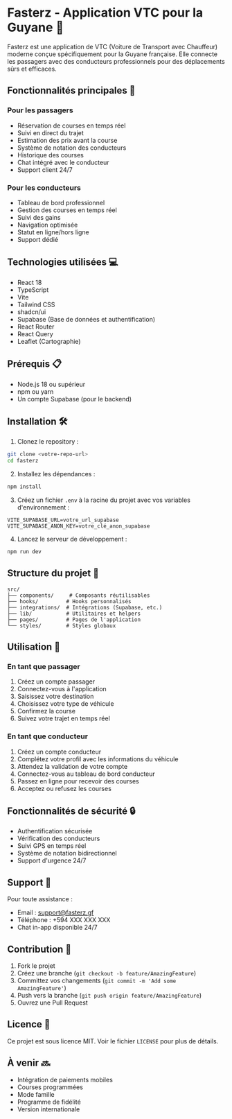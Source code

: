 # Fasterz - Application VTC pour la Guyane 🚗

Fasterz est une application de VTC (Voiture de Transport avec Chauffeur) moderne conçue spécifiquement pour la Guyane française. Elle connecte les passagers avec des conducteurs professionnels pour des déplacements sûrs et efficaces.

## Fonctionnalités principales 🌟

### Pour les passagers
- Réservation de courses en temps réel
- Suivi en direct du trajet
- Estimation des prix avant la course
- Système de notation des conducteurs
- Historique des courses
- Chat intégré avec le conducteur
- Support client 24/7

### Pour les conducteurs
- Tableau de bord professionnel
- Gestion des courses en temps réel
- Suivi des gains
- Navigation optimisée
- Statut en ligne/hors ligne
- Support dédié

## Technologies utilisées 💻

- React 18
- TypeScript
- Vite
- Tailwind CSS
- shadcn/ui
- Supabase (Base de données et authentification)
- React Router
- React Query
- Leaflet (Cartographie)

## Prérequis 📋

- Node.js 18 ou supérieur
- npm ou yarn
- Un compte Supabase (pour le backend)

## Installation 🛠️

1. Clonez le repository :
```bash
git clone <votre-repo-url>
cd fasterz
```

2. Installez les dépendances :
```bash
npm install
```

3. Créez un fichier `.env` à la racine du projet avec vos variables d'environnement :
```env
VITE_SUPABASE_URL=votre_url_supabase
VITE_SUPABASE_ANON_KEY=votre_clé_anon_supabase
```

4. Lancez le serveur de développement :
```bash
npm run dev
```

## Structure du projet 📁

```
src/
├── components/     # Composants réutilisables
├── hooks/         # Hooks personnalisés
├── integrations/  # Intégrations (Supabase, etc.)
├── lib/           # Utilitaires et helpers
├── pages/         # Pages de l'application
└── styles/        # Styles globaux
```

## Utilisation 🚀

### En tant que passager

1. Créez un compte passager
2. Connectez-vous à l'application
3. Saisissez votre destination
4. Choisissez votre type de véhicule
5. Confirmez la course
6. Suivez votre trajet en temps réel

### En tant que conducteur

1. Créez un compte conducteur
2. Complétez votre profil avec les informations du véhicule
3. Attendez la validation de votre compte
4. Connectez-vous au tableau de bord conducteur
5. Passez en ligne pour recevoir des courses
6. Acceptez ou refusez les courses

## Fonctionnalités de sécurité 🔒

- Authentification sécurisée
- Vérification des conducteurs
- Suivi GPS en temps réel
- Système de notation bidirectionnel
- Support d'urgence 24/7

## Support 💬

Pour toute assistance :
- Email : support@fasterz.gf
- Téléphone : +594 XXX XXX XXX
- Chat in-app disponible 24/7

## Contribution 🤝

1. Fork le projet
2. Créez une branche (`git checkout -b feature/AmazingFeature`)
3. Committez vos changements (`git commit -m 'Add some AmazingFeature'`)
4. Push vers la branche (`git push origin feature/AmazingFeature`)
5. Ouvrez une Pull Request

## Licence 📄

Ce projet est sous licence MIT. Voir le fichier `LICENSE` pour plus de détails.

## À venir 🔜

- Intégration de paiements mobiles
- Courses programmées
- Mode famille
- Programme de fidélité
- Version internationale